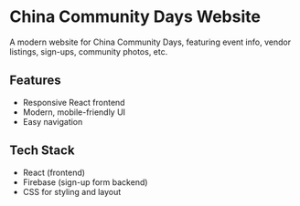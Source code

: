 # China Community Days Website
A modern website for China Community Days, featuring event info, vendor listings, sign-ups, community photos, etc.

## Features
- Responsive React frontend
- Modern, mobile-friendly UI
- Easy navigation

## Tech Stack
- React (frontend)
- Firebase (sign-up form backend)
- CSS for styling and layout